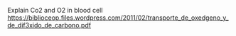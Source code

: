 
Explain Co2 and O2 in blood cell
https://biblioceop.files.wordpress.com/2011/02/transporte_de_oxedgeno_y_de_dif3xido_de_carbono.pdf